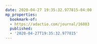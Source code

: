 ```yaml
---
date: 2020-04-27 19:35:32.977815-04:00
mp_properties:
  bookmark-of:
  - https://adactio.com/journal/16803
  published:
  - '2020-04-27T19:35:32.977815'
---
```


